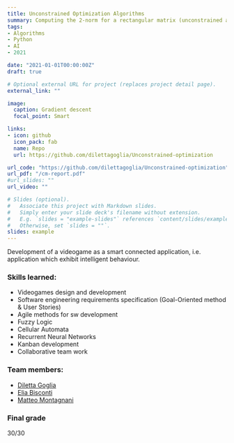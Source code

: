 ```yaml
---
title: Unconstrained Optimization Algorithms 
summary: Computing the 2-norm for a rectangular matrix (unconstrained approach) using two optimization algorithms: Standard gradient descent (steepest descent) method, and quasi-Newton method. Project for the Master Course of *Computational Mathematics for Learning and Data Analysis*. 
tags:
- Algorithms
- Python
- AI
- 2021

date: "2021-01-01T00:00:00Z"
draft: true

# Optional external URL for project (replaces project detail page).
external_link: ""

image:
  caption: Gradient descent
  focal_point: Smart

links:
- icon: github
  icon_pack: fab
  name: Repo
  url: https://github.com/dilettagoglia/Unconstrained-optimization

url_code: "https://github.com/dilettagoglia/Unconstrained-optimization"
url_pdf: "/cm-report.pdf"
#url_slides: ""
url_video: ""

# Slides (optional).
#   Associate this project with Markdown slides.
#   Simply enter your slide deck's filename without extension.
#   E.g. `slides = "example-slides"` references `content/slides/example-slides.md`.
#   Otherwise, set `slides = ""`.
slides: example
---
```

Development of a videogame as a smart connected application, i.e. application which exhibit intelligent behaviour.

### Skills learned: 
- Videogames design and development
- Software engineering requirements specification (Goal-Oriented method & User Stories)
- Agile methods for sw development
- Fuzzy Logic
- Cellular Automata
- Recurrent Neural Networks
- Kanban development
- Collaborative team work

### Team members:
- [Diletta Goglia](https://github.com/dilettagoglia)
- [Elia Bisconti](https://github.com/eliabisconti)
- [Matteo Montagnani](https://github.com/monta8)

### Final grade
30/30
